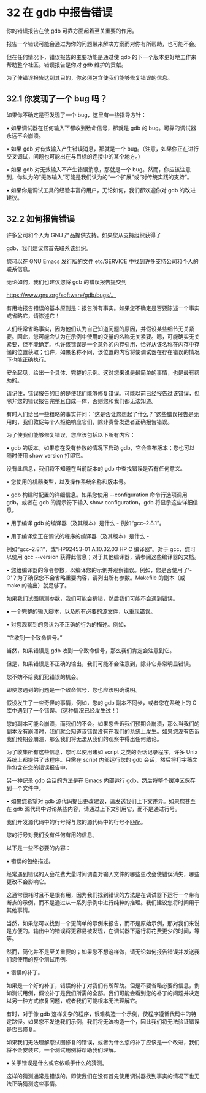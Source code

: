# 32 在 gdb 中报告错误

你的错误报告在使 gdb 可靠方面起着至关重要的作用。

报告一个错误可能会通过为你的问题带来解决方案而对你有所帮助，也可能不会。

但在任何情况下，错误报告的主要功能是通过使 gdb 的下一个版本更好地工作来帮助整个社区。错误报告是你对 gdb 维护的贡献。

为了使错误报告达到其目的，你必须包含使我们能够修复错误的信息。

## 32.1 你发现了一个 bug 吗？

如果你不确定是否发现了一个 bug，这里有一些指导方针：

• 如果调试器在任何输入下都收到致命信号，那就是 gdb 的 bug。可靠的调试器永远不会崩溃。

• 如果 gdb 对有效输入产生错误消息，那就是一个 bug。（注意，如果你正在进行交叉调试，问题也可能出在与目标的连接中的某个地方。）

• 如果 gdb 对无效输入不产生错误消息，那就是一个 bug。然而，你应该注意到，你认为的“无效输入”可能是我们认为的“一个扩展”或“对传统实践的支持”。

• 如果你是调试工具的经验丰富的用户，无论如何，我们都欢迎你对 gdb 的改进建议。

## 32.2 如何报告错误

许多公司和个人为 GNU 产品提供支持。如果您从支持组织获得了

gdb，我们建议您首先联系该组织。

您可以在 GNU Emacs 发行版的文件 etc/SERVICE 中找到许多支持公司和个人的联系信息。

无论如何，我们也建议您将 gdb 的错误报告提交到

https://www.gnu.org/software/gdb/bugs/。

有用地报告错误的基本原则是：报告所有事实。如果您不确定是否要陈述一个事实或省略它，请陈述它！

人们经常省略事实，因为他们认为自己知道问题的原因，并假设某些细节无关紧要。因此，您可能会认为在示例中使用的变量的名称无关紧要。嗯，可能确实无关紧要，但不能确定。也许该错误是一个意外的内存引用，恰好从该名称在内存中存储的位置获取；也许，如果名称不同，该位置的内容将使调试器在存在错误的情况下也能正确执行。

安全起见，给出一个具体、完整的示例。这对您来说是最简单的事情，也是最有帮助的。

请记住，错误报告的目的是使我们能够修复错误。可能以前已经报告过该错误，但除非您的错误报告完整且自成一体，否则您和我们都无法知道。

有时人们给出一些粗略的事实并问：“这是否让您想起了什么？”这些错误报告是无用的，我们敦促每个人拒绝响应它们，除非责备发送者正确报告错误。

为了使我们能够修复错误，您应该包括以下所有内容：

• gdb 的版本。如果您在没有参数的情况下启动 gdb，它会宣布版本；您也可以随时使用 show version 打印它。

没有此信息，我们将不知道在当前版本的 gdb 中查找错误是否有任何意义。

• 您使用的机器类型，以及操作系统名称和版本号。

• gdb 构建时配置的详细信息。如果您使用 --configuration 命令行选项调用 gdb，或者在 gdb 的提示符下输入 show configuration，gdb 将显示这些详细信息。

• 用于编译 gdb 的编译器（及其版本）是什么 - 例如“gcc–2.8.1”。

• 用于编译您正在调试的程序的编译器（及其版本）是什么 -

例如“gcc–2.8.1”，或“HP92453-01 A.10.32.03 HP C 编译器”。对于 gcc，您可以使用 gcc --version 获得此信息；对于其他编译器，请参阅这些编译器的文档。

• 您给编译器的命令参数，以编译您的示例并观察错误。例如，您是否使用了‘-O’？为了确保您不会省略重要内容，请列出所有参数。Makefile 的副本（或 make 的输出）就足够了。

如果我们试图猜测参数，我们可能会猜错，然后我们可能不会遇到错误。

• 一个完整的输入脚本，以及所有必要的源文件，以重现错误。

• 对您观察到的您认为不正确的行为的描述。例如，

“它收到一个致命信号。”

当然，如果错误是 gdb 收到一个致命信号，那么我们肯定会注意到它。

但是，如果错误是不正确的输出，我们可能不会注意到，除非它非常明显错误。

您不妨不给我们犯错误的机会。

即使您遇到的问题是一个致命信号，您也应该明确说明。

假设发生了一些奇怪的事情，例如，您的 gdb 副本不同步，或者您在系统上的 C 库中遇到了一个错误。（这种情况已经发生过！）

您的副本可能会崩溃，而我们的不会。如果您告诉我们预期会崩溃，那么当我们的副本没有崩溃时，我们就会知道该错误没有在我们的系统上发生。如果您没有告诉我们预期会崩溃，那么我们将无法从我们的观察中得出任何结论。

为了收集所有这些信息，您可以使用诸如 script 之类的会话记录程序，许多 Unix 系统上都提供了该程序。只需在 script 内部运行您的 gdb 会话，然后将打字稿文件包含在您的错误报告中。

另一种记录 gdb 会话的方法是在 Emacs 内部运行 gdb，然后将整个缓冲区保存到一个文件中。

• 如果您希望对 gdb 源代码提出更改建议，请发送我们上下文差异。如果您甚至在 gdb 源代码中讨论某些内容，请通过上下文引用它，而不是通过行号。

我们开发源代码中的行号将与您的源代码中的行号不匹配。

您的行号对我们没有任何有用的信息。

以下是一些不必要的内容：

• 错误的包络描述。

经常遇到错误的人会花费大量时间调查对输入文件的哪些更改会使错误消失，哪些更改不会影响它。

这通常很耗时且不是很有用，因为我们找到错误的方法是在调试器下运行一个带有断点的示例，而不是通过从一系列示例中进行纯粹的推理。我们建议您将时间用于其他事情。

当然，如果您可以找到一个更简单的示例来报告，而不是原始示例，那对我们来说是方便的。输出中的错误将更容易被发现，在调试器下运行将花费更少的时间，等等。

然而，简化并不是至关重要的；如果您不想这样做，请无论如何报告错误并发送我们您使用的整个测试用例。

• 错误的补丁。

如果是一个好的补丁，错误的补丁对我们有所帮助。但是不要省略必要的信息，例如测试用例，假设补丁是我们所需的全部。我们可能会看到您的补丁的问题并决定以另一种方式修复问题，或者我们可能根本无法理解它。

有时，对于像 gdb 这样复杂的程序，很难构造一个示例，使程序遵循代码中的特定路径。如果您不发送我们示例，我们将无法构造一个，因此我们将无法验证错误是否已修复。

如果我们无法理解您试图修复的错误，或者为什么您的补丁应该是一个改进，我们将不会安装它。一个测试用例将帮助我们理解。

• 关于错误是什么或它依赖于什么的猜测。

这样的猜测通常是错误的。即使我们在没有首先使用调试器找到事实的情况下也无法正确猜测这些事情。